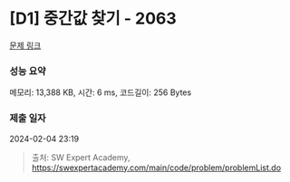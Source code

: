 # [D1] 중간값 찾기 - 2063 

[문제 링크](https://swexpertacademy.com/main/code/problem/problemDetail.do?contestProbId=AV5QPsXKA2UDFAUq) 

### 성능 요약

메모리: 13,388 KB, 시간: 6 ms, 코드길이: 256 Bytes

### 제출 일자

2024-02-04 23:19



> 출처: SW Expert Academy, https://swexpertacademy.com/main/code/problem/problemList.do
